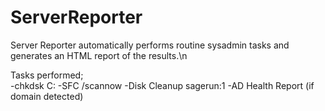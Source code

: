 # ServerReporter
Server Reporter automatically performs routine sysadmin tasks and generates an HTML report of the results.\n

Tasks performed;</br>
-chkdsk C:
-SFC /scannow
-Disk Cleanup sagerun:1
-AD Health Report (if domain detected)
